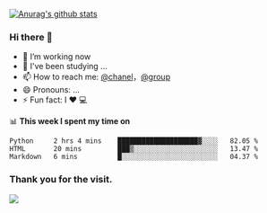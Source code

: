 [![Anurag's github stats](https://github-readme-stats.vercel.app/api?username=bmqy)](https://github.com/anuraghazra/github-readme-stats)
### Hi there 👋
- 🔭 I’m working now
- 🌱 I've been studying ...
- 📫 How to reach me: [@chanel](https://t.me/tcbmqy)，[@group](https://t.me/tgbmqy)
- 😄 Pronouns: ...
- ⚡ Fun fact:  I ❤️ 💻

📊 **This week I spent my time on**
<!--START_SECTION:waka-->
```text
Python     2 hrs 4 mins    ████████████████████▓░░░░   82.05 % 
HTML       20 mins         ███▒░░░░░░░░░░░░░░░░░░░░░   13.47 % 
Markdown   6 mins          █░░░░░░░░░░░░░░░░░░░░░░░░   04.37 % 
```
<!--END_SECTION:waka-->

### Thank you for the visit.
![](http://profile-counter.glitch.me/bmqy/count.svg)
